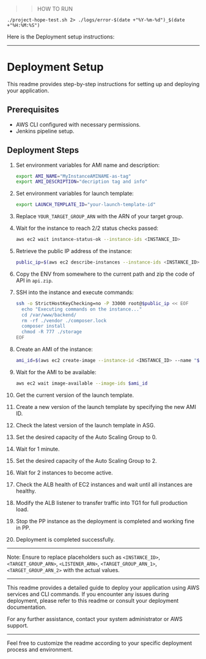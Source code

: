 >> HOW TO RUN 
```
./project-hope-test.sh 2> ./logs/error-$(date +"%Y-%m-%d")_$(date +"%H:%M:%S")
```

Here is the Deployment setup instructions:

---

# Deployment Setup

This readme provides step-by-step instructions for setting up and deploying your application.

## Prerequisites

- AWS CLI configured with necessary permissions.
- Jenkins pipeline setup.

## Deployment Steps

1. Set environment variables for AMI name and description:

   ```bash
   export AMI_NAME="MyInstanceAMINAME-as-tag"
   export AMI_DESCRIPTION="decription tag and info"
   ```

2. Set environment variables for launch template:

   ```bash
   export LAUNCH_TEMPLATE_ID="your-launch-template-id"
   ```

3. Replace `YOUR_TARGET_GROUP_ARN` with the ARN of your target group.

4. Wait for the instance to reach 2/2 status checks passed:

   ```bash
   aws ec2 wait instance-status-ok --instance-ids <INSTANCE_ID>
   ```

5. Retrieve the public IP address of the instance:

   ```bash
   public_ip=$(aws ec2 describe-instances --instance-ids <INSTANCE_ID> --query "Reservations[0].Instances[0].PublicIpAddress" --output text)
   ```

6. Copy the ENV from somewhere to the current path and zip the code of API in `api.zip`.

7. SSH into the instance and execute commands:

   ```bash
   ssh -o StrictHostKeyChecking=no -P 33000 root@$public_ip << EOF
     echo "Executing commands on the instance..."
     cd /var/www/backend/
     rm -rf ./vendor ./composer.lock
     composer install
     chmod -R 777 ./storage
   EOF
   ```

8. Create an AMI of the instance:

   ```bash
   ami_id=$(aws ec2 create-image --instance-id <INSTANCE_ID> --name "$AMI_NAME" --description "$AMI_DESCRIPTION" --no-reboot --output text)
   ```

9. Wait for the AMI to be available:

   ```bash
   aws ec2 wait image-available --image-ids $ami_id
   ```

10. Get the current version of the launch template.

11. Create a new version of the launch template by specifying the new AMI ID.

12. Check the latest version of the launch template in ASG.

13. Set the desired capacity of the Auto Scaling Group to 0.

14. Wait for 1 minute.

15. Set the desired capacity of the Auto Scaling Group to 2.

16. Wait for 2 instances to become active.

17. Check the ALB health of EC2 instances and wait until all instances are healthy.

18. Modify the ALB listener to transfer traffic into TG1 for full production load.

19. Stop the PP instance as the deployment is completed and working fine in PP.

20. Deployment is completed successfully.

---

Note: Ensure to replace placeholders such as `<INSTANCE_ID>`, `<TARGET_GROUP_ARN>`, `<LISTENER_ARN>`, `<TARGET_GROUP_ARN_1>`, `<TARGET_GROUP_ARN_2>` with the actual values.

---

This readme provides a detailed guide to deploy your application using AWS services and CLI commands. If you encounter any issues during deployment, please refer to this readme or consult your deployment documentation.

For any further assistance, contact your system administrator or AWS support.

---

Feel free to customize the readme according to your specific deployment process and environment.